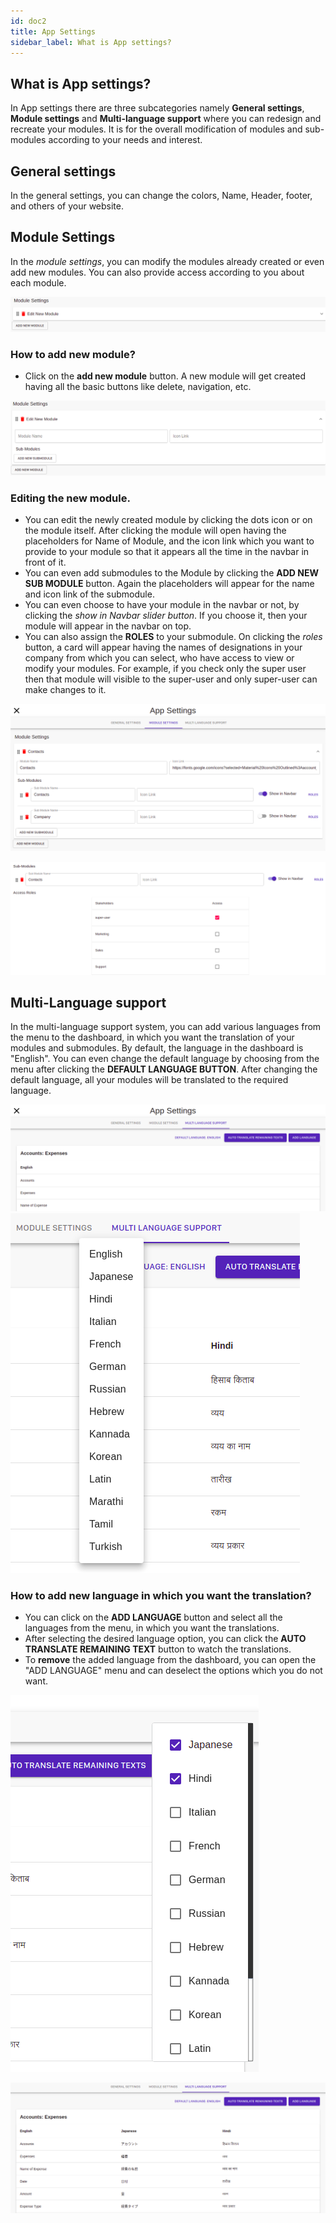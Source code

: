 ```yaml
---
id: doc2
title: App Settings
sidebar_label: What is App settings?
---
```

## What is App settings?

In App settings there are three subcategories namely **General settings**, **Module settings** and **Multi-language support** 
where you can redesign and recreate your modules. It is for the overall modification of modules and sub-modules according to your needs and interest.

## General settings
In the general settings, you can change the colors, Name, Header, footer, and others of your website.

## Module Settings

In the *module settings*, you can modify the modules already created or even add new modules. You can also provide access according to you about each module.

![new-module](./assets/new-module.png)

### How to add new module?
* Click on the **add new module** button. A new module will get created having all the basic buttons like delete, navigation, etc.

![adding-module](./assets/edit-module.png)

### Editing the new module.
* You can edit the newly created module by clicking the dots icon or on the module itself. After clicking the module will open having the placeholders for Name of Module, and the icon link which you want to provide to your module so that it appears all the time in the navbar in front of it.
* You can even add submodules to the Module by clicking the **ADD NEW SUB MODULE** button. Again the placeholders will appear for the name and icon link of the submodule.
* You can even choose to have your module in the navbar or not, by clicking the *show in Navbar slider button*. If you choose it, then your module will appear in the navbar on top.
* You can also assign the **ROLES** to your submodule. On clicking the *roles* button, a card will appear having the names of designations in your company from which you can select, who have access to view or modify your modules. For example, if you check only the super user then that module will visible to the super-user and only super-user can make changes to it.

![sub-module](./assets/sub-module.png)

![sub-module](./assets/module-role.png)

## Multi-Language support
In the multi-language support system, you can add various languages from the menu to the dashboard, in which you want the translation of your modules and submodules. By default, the language in the dashboard is "English". You can even change the default language by choosing from the menu after clicking the **DEFAULT LANGUAGE BUTTON**. After changing the default language, all your modules will be translated to the required language.

![sub-module](./assets/lang-support.png)
![sub-module](./assets/default-lang-menu.png)

### How to add new language in which you want the translation?
* You can click on the **ADD LANGUAGE** button and select all the languages from the menu, in which you want the translations.
* After selecting the desired language option, you can click the **AUTO TRANSLATE REMAINING TEXT** button to watch the translations.
* To **remove** the added language from the dashboard, you can open the "ADD LANGUAGE" menu and can deselect the options which you do not want.

![sub-module](./assets/add-lang-menu.png)

![sub-module](./assets/translated-dash.png)




<!-- 
This is a link to [another document.](doc3.md)  
This is a link to an [external page.](http://www.example.com) -->
